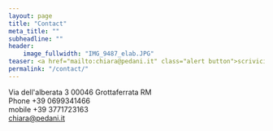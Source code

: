 ```yaml
---
layout: page
title: "Contact"
meta_title: ""
subheadline: ""
header:
    image_fullwidth: "IMG_9487_elab.JPG"
teaser: <a href="mailto:chiara@pedani.it" class="alert button">scrivici -  write us</a>
permalink: "/contact/"
---
```


Via dell'alberata 3
00046 Grottaferrata RM  
Phone +39 0699341466  
mobile +39 3771723163  
[chiara@pedani.it][4]  


 [1]: #
 [2]: #
 [3]: #
 [4]: mailto:chiara@pedani.it
 [5]: #
 [6]: #
 [7]: #
   